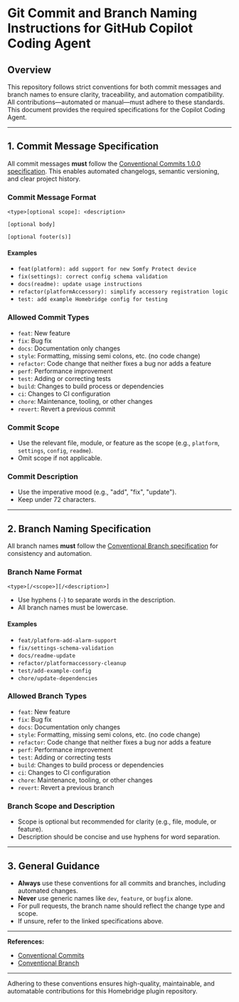 # Git Commit and Branch Naming Instructions for GitHub Copilot Coding Agent

## Overview
This repository follows strict conventions for both commit messages and branch names to ensure clarity, traceability, and automation compatibility. All contributions—automated or manual—must adhere to these standards. This document provides the required specifications for the Copilot Coding Agent.

---

## 1. Commit Message Specification

All commit messages **must** follow the [Conventional Commits 1.0.0 specification](https://www.conventionalcommits.org/en/v1.0.0/#specification). This enables automated changelogs, semantic versioning, and clear project history.

### Commit Message Format
```
<type>[optional scope]: <description>

[optional body]

[optional footer(s)]
```

#### Examples
- `feat(platform): add support for new Somfy Protect device`
- `fix(settings): correct config schema validation`
- `docs(readme): update usage instructions`
- `refactor(platformAccessory): simplify accessory registration logic`
- `test: add example Homebridge config for testing`

### Allowed Commit Types
- `feat`: New feature
- `fix`: Bug fix
- `docs`: Documentation only changes
- `style`: Formatting, missing semi colons, etc. (no code change)
- `refactor`: Code change that neither fixes a bug nor adds a feature
- `perf`: Performance improvement
- `test`: Adding or correcting tests
- `build`: Changes to build process or dependencies
- `ci`: Changes to CI configuration
- `chore`: Maintenance, tooling, or other changes
- `revert`: Revert a previous commit

### Commit Scope
- Use the relevant file, module, or feature as the scope (e.g., `platform`, `settings`, `config`, `readme`).
- Omit scope if not applicable.

### Commit Description
- Use the imperative mood (e.g., "add", "fix", "update").
- Keep under 72 characters.

---

## 2. Branch Naming Specification

All branch names **must** follow the [Conventional Branch specification](https://conventional-branch.github.io/#specification) for consistency and automation.

### Branch Name Format
```
<type>[/<scope>][/<description>]
```
- Use hyphens (`-`) to separate words in the description.
- All branch names must be lowercase.

#### Examples
- `feat/platform-add-alarm-support`
- `fix/settings-schema-validation`
- `docs/readme-update`
- `refactor/platformaccessory-cleanup`
- `test/add-example-config`
- `chore/update-dependencies`

### Allowed Branch Types
- `feat`: New feature
- `fix`: Bug fix
- `docs`: Documentation only changes
- `style`: Formatting, missing semi colons, etc. (no code change)
- `refactor`: Code change that neither fixes a bug nor adds a feature
- `perf`: Performance improvement
- `test`: Adding or correcting tests
- `build`: Changes to build process or dependencies
- `ci`: Changes to CI configuration
- `chore`: Maintenance, tooling, or other changes
- `revert`: Revert a previous branch

### Branch Scope and Description
- Scope is optional but recommended for clarity (e.g., file, module, or feature).
- Description should be concise and use hyphens for word separation.

---

## 3. General Guidance
- **Always** use these conventions for all commits and branches, including automated changes.
- **Never** use generic names like `dev`, `feature`, or `bugfix` alone.
- For pull requests, the branch name should reflect the change type and scope.
- If unsure, refer to the linked specifications above.

---

**References:**
- [Conventional Commits](https://www.conventionalcommits.org/en/v1.0.0/#specification)
- [Conventional Branch](https://conventional-branch.github.io/#specification)

---

Adhering to these conventions ensures high-quality, maintainable, and automatable contributions for this Homebridge plugin repository.

